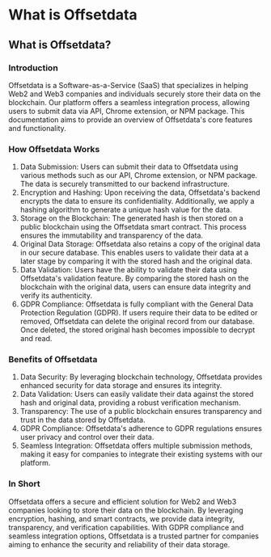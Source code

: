 # What is Offsetdata

## What is Offsetdata?

### Introduction

Offsetdata is a Software-as-a-Service (SaaS) that specializes in helping Web2 and Web3 companies and individuals securely store their data on the blockchain. Our platform offers a seamless integration process, allowing users to submit data via API, Chrome extension, or NPM package. This documentation aims to provide an overview of Offsetdata's core features and functionality.

### How Offsetdata Works

1. Data Submission: Users can submit their data to Offsetdata using various methods such as our API, Chrome extension, or NPM package. The data is securely transmitted to our backend infrastructure.
2. Encryption and Hashing: Upon receiving the data, Offsetdata's backend encrypts the data to ensure its confidentiality. Additionally, we apply a hashing algorithm to generate a unique hash value for the data.
3. Storage on the Blockchain: The generated hash is then stored on a public blockchain using the Offsetdata smart contract. This process ensures the immutability and transparency of the data.
4. Original Data Storage: Offsetdata also retains a copy of the original data in our secure database. This enables users to validate their data at a later stage by comparing it with the stored hash and the original data.
5. Data Validation: Users have the ability to validate their data using Offsetdata's validation feature. By comparing the stored hash on the blockchain with the original data, users can ensure data integrity and verify its authenticity.
6. GDPR Compliance: Offsetdata is fully compliant with the General Data Protection Regulation (GDPR). If users require their data to be edited or removed, Offsetdata can delete the original record from our database. Once deleted, the stored original hash becomes impossible to decrypt and read.

### Benefits of Offsetdata

1. Data Security: By leveraging blockchain technology, Offsetdata provides enhanced security for data storage and ensures its integrity.
2. Data Validation: Users can easily validate their data against the stored hash and original data, providing a robust verification mechanism.
3. Transparency: The use of a public blockchain ensures transparency and trust in the data stored by Offsetdata.
4. GDPR Compliance: Offsetdata's adherence to GDPR regulations ensures user privacy and control over their data.
5. Seamless Integration: Offsetdata offers multiple submission methods, making it easy for companies to integrate their existing systems with our platform.

### In Short

Offsetdata offers a secure and efficient solution for Web2 and Web3 companies looking to store their data on the blockchain. By leveraging encryption, hashing, and smart contracts, we provide data integrity, transparency, and verification capabilities. With GDPR compliance and seamless integration options, Offsetdata is a trusted partner for companies aiming to enhance the security and reliability of their data storage.
